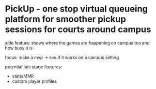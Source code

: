 # PickUp - one stop virtual queueing platform for smoother pickup sessions for courts around campus
side feature: shows where the games are happening on campus too and how busy it is

focus:
  make a mvp -> see if it works on a campus setting

potential late stage features:
  - stats/MMR
  - custom player profiles
